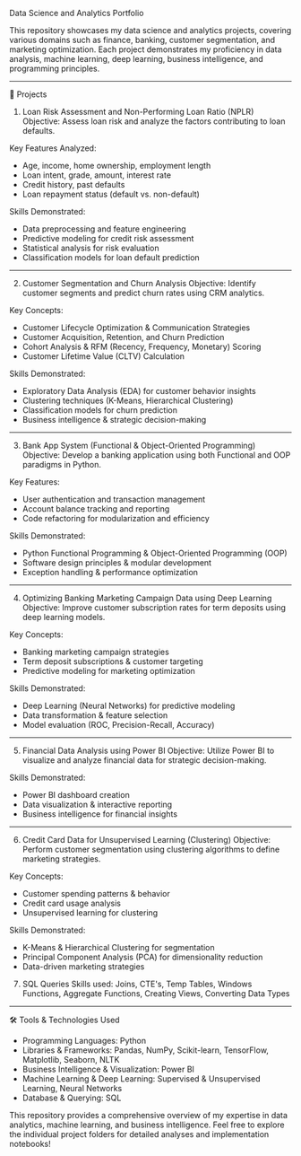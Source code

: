  Data Science and Analytics Portfolio

This repository showcases my data science and analytics projects, covering various domains such as finance, banking, customer segmentation, and marketing optimization. Each project demonstrates my proficiency in data analysis, machine learning, deep learning, business intelligence, and programming principles.

---

 📌 Projects

 1. Loan Risk Assessment and Non-Performing Loan Ratio (NPLR)
Objective: Assess loan risk and analyze the factors contributing to loan defaults.

Key Features Analyzed:
- Age, income, home ownership, employment length
- Loan intent, grade, amount, interest rate
- Credit history, past defaults
- Loan repayment status (default vs. non-default)

Skills Demonstrated:
- Data preprocessing and feature engineering
- Predictive modeling for credit risk assessment
- Statistical analysis for risk evaluation
- Classification models for loan default prediction

---

 2. Customer Segmentation and Churn Analysis
Objective: Identify customer segments and predict churn rates using CRM analytics.

Key Concepts:
- Customer Lifecycle Optimization & Communication Strategies
- Customer Acquisition, Retention, and Churn Prediction
- Cohort Analysis & RFM (Recency, Frequency, Monetary) Scoring
- Customer Lifetime Value (CLTV) Calculation

Skills Demonstrated:
- Exploratory Data Analysis (EDA) for customer behavior insights
- Clustering techniques (K-Means, Hierarchical Clustering)
- Classification models for churn prediction
- Business intelligence & strategic decision-making

---

 3. Bank App System (Functional & Object-Oriented Programming)
Objective: Develop a banking application using both Functional and OOP paradigms in Python.

Key Features:
- User authentication and transaction management
- Account balance tracking and reporting
- Code refactoring for modularization and efficiency

Skills Demonstrated:
- Python Functional Programming & Object-Oriented Programming (OOP)
- Software design principles & modular development
- Exception handling & performance optimization

---

 4. Optimizing Banking Marketing Campaign Data using Deep Learning
Objective: Improve customer subscription rates for term deposits using deep learning models.

Key Concepts:
- Banking marketing campaign strategies
- Term deposit subscriptions & customer targeting
- Predictive modeling for marketing optimization

Skills Demonstrated:
- Deep Learning (Neural Networks) for predictive modeling
- Data transformation & feature selection
- Model evaluation (ROC, Precision-Recall, Accuracy)

---

 5. Financial Data Analysis using Power BI
Objective: Utilize Power BI to visualize and analyze financial data for strategic decision-making.

Skills Demonstrated:
- Power BI dashboard creation
- Data visualization & interactive reporting
- Business intelligence for financial insights

---

 6. Credit Card Data for Unsupervised Learning (Clustering)
Objective: Perform customer segmentation using clustering algorithms to define marketing strategies.

Key Concepts:
- Customer spending patterns & behavior
- Credit card usage analysis
- Unsupervised learning for clustering

Skills Demonstrated:
- K-Means & Hierarchical Clustering for segmentation
- Principal Component Analysis (PCA) for dimensionality reduction
- Data-driven marketing strategies

7. SQL Queries
   Skills used: Joins, CTE's, Temp Tables, Windows Functions, Aggregate Functions, Creating Views, Converting Data Types
---

 🛠️ Tools & Technologies Used
- Programming Languages: Python
- Libraries & Frameworks: Pandas, NumPy, Scikit-learn, TensorFlow, Matplotlib, Seaborn, NLTK
- Business Intelligence & Visualization: Power BI
- Machine Learning & Deep Learning: Supervised & Unsupervised Learning, Neural Networks
- Database & Querying: SQL

This repository provides a comprehensive overview of my expertise in data analytics, machine learning, and business intelligence. Feel free to explore the individual project folders for detailed analyses and implementation notebooks!




